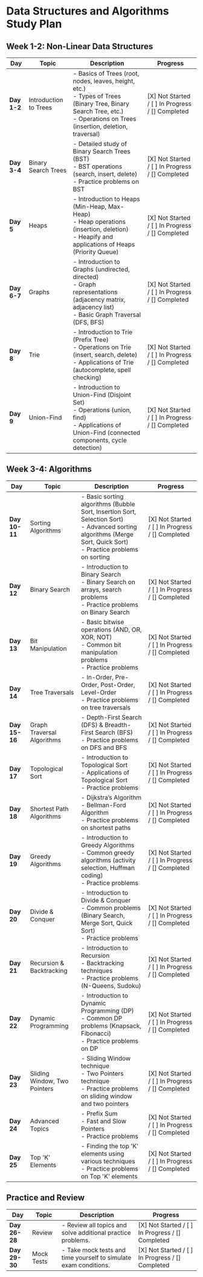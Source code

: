 # Data Structures and Algorithms Study Plan

## Week 1-2: Non-Linear Data Structures

| **Day** | **Topic** | **Description** | **Progress** |
|---------|-----------|-----------------|--------------|
| **Day 1-2** | Introduction to Trees | - Basics of Trees (root, nodes, leaves, height, etc.)<br>- Types of Trees (Binary Tree, Binary Search Tree, etc.)<br>- Operations on Trees (insertion, deletion, traversal) | [X] Not Started / [ ] In Progress / [] Completed |
| **Day 3-4** | Binary Search Trees | - Detailed study of Binary Search Trees (BST)<br>- BST operations (search, insert, delete)<br>- Practice problems on BST | [X] Not Started / [ ] In Progress / [] Completed |
| **Day 5** | Heaps | - Introduction to Heaps (Min-Heap, Max-Heap)<br>- Heap operations (insertion, deletion)<br>- Heapify and applications of Heaps (Priority Queue) | [X] Not Started / [ ] In Progress / [] Completed |
| **Day 6-7** | Graphs | - Introduction to Graphs (undirected, directed)<br>- Graph representations (adjacency matrix, adjacency list)<br>- Basic Graph Traversal (DFS, BFS) | [X] Not Started / [ ] In Progress / [] Completed |
| **Day 8** | Trie | - Introduction to Trie (Prefix Tree)<br>- Operations on Trie (insert, search, delete)<br>- Applications of Trie (autocomplete, spell checking) | [X] Not Started / [ ] In Progress / [] Completed |
| **Day 9** | Union-Find | - Introduction to Union-Find (Disjoint Set)<br>- Operations (union, find)<br>- Applications of Union-Find (connected components, cycle detection) | [X] Not Started / [ ] In Progress / [] Completed |

## Week 3-4: Algorithms

| **Day** | **Topic** | **Description** | **Progress** |
|---------|-----------|-----------------|--------------|
| **Day 10-11** | Sorting Algorithms | - Basic sorting algorithms (Bubble Sort, Insertion Sort, Selection Sort)<br>- Advanced sorting algorithms (Merge Sort, Quick Sort)<br>- Practice problems on sorting | [X] Not Started / [ ] In Progress / [] Completed |
| **Day 12** | Binary Search | - Introduction to Binary Search<br>- Binary Search on arrays, search problems<br>- Practice problems on Binary Search | [X] Not Started / [ ] In Progress / [] Completed |
| **Day 13** | Bit Manipulation | - Basic bitwise operations (AND, OR, XOR, NOT)<br>- Common bit manipulation problems<br>- Practice problems | [X] Not Started / [ ] In Progress / [] Completed |
| **Day 14** | Tree Traversals | - In-Order, Pre-Order, Post-Order, Level-Order<br>- Practice problems on tree traversals | [X] Not Started / [ ] In Progress / [] Completed |
| **Day 15-16** | Graph Traversal Algorithms | - Depth-First Search (DFS) & Breadth-First Search (BFS)<br>- Practice problems on DFS and BFS | [X] Not Started / [ ] In Progress / [] Completed |
| **Day 17** | Topological Sort | - Introduction to Topological Sort<br>- Applications of Topological Sort<br>- Practice problems | [X] Not Started / [ ] In Progress / [] Completed |
| **Day 18** | Shortest Path Algorithms | - Dijkstra’s Algorithm<br>- Bellman-Ford Algorithm<br>- Practice problems on shortest paths | [X] Not Started / [ ] In Progress / [] Completed |
| **Day 19** | Greedy Algorithms | - Introduction to Greedy Algorithms<br>- Common greedy algorithms (activity selection, Huffman coding)<br>- Practice problems | [X] Not Started / [ ] In Progress / [] Completed |
| **Day 20** | Divide & Conquer | - Introduction to Divide & Conquer<br>- Common problems (Binary Search, Merge Sort, Quick Sort)<br>- Practice problems | [X] Not Started / [ ] In Progress / [] Completed |
| **Day 21** | Recursion & Backtracking | - Introduction to Recursion<br>- Backtracking techniques<br>- Practice problems (N-Queens, Sudoku) | [X] Not Started / [ ] In Progress / [] Completed |
| **Day 22** | Dynamic Programming | - Introduction to Dynamic Programming (DP)<br>- Common DP problems (Knapsack, Fibonacci)<br>- Practice problems on DP | [X] Not Started / [ ] In Progress / [] Completed |
| **Day 23** | Sliding Window, Two Pointers | - Sliding Window technique<br>- Two Pointers technique<br>- Practice problems on sliding window and two pointers | [X] Not Started / [ ] In Progress / [] Completed |
| **Day 24** | Advanced Topics | - Prefix Sum<br>- Fast and Slow Pointers<br>- Practice problems | [X] Not Started / [ ] In Progress / [] Completed |
| **Day 25** | Top 'K' Elements | - Finding the top 'K' elements using various techniques<br>- Practice problems on Top 'K' elements | [X] Not Started / [ ] In Progress / [] Completed |

## Practice and Review

| **Day** | **Topic** | **Description** | **Progress** |
|---------|-----------|-----------------|--------------|
| **Day 26-28** | Review | - Review all topics and solve additional practice problems. | [X] Not Started / [ ] In Progress / [] Completed |
| **Day 29-30** | Mock Tests | - Take mock tests and time yourself to simulate exam conditions. | [X] Not Started / [ ] In Progress / [] Completed |
